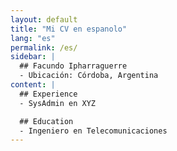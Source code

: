 ```yaml
---
layout: default
title: "Mi CV en espanolo"
lang: "es"
permalink: /es/
sidebar: |
  ## Facundo Ipharraguerre
  - Ubicación: Córdoba, Argentina
content: |
  ## Experience
  - SysAdmin en XYZ

  ## Education
  - Ingeniero en Telecomunicaciones
---
```

